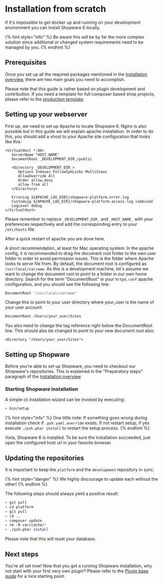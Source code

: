 # Installation from scratch

If it's impossible to get docker up and running on your development environment you can install Shopware 6 locally.

{% hint style="info" %} Be aware this will be by far the more complex solution since additional or changed system requirements need to be managed by you. {% endhint %}

## Prerequisites

Once you set up all the required packages mentioned in the [Installation overview](./overview.md), there are two main goals you need to accomplish.

Please note that this guide is rather based on plugin development and contribution. If you need a template for full composer based shop projects, please refer to the [production template](https://github.com/shopware/production).

## Setting up your webserver

First up, we need to set up Apache to locate Shopware 6. Nginx is also possible but in this guide we will explain apache installation. In order to do this, you should add a vhost to your Apache site configuration that looks like this:

```text
<VirtualHost *:80>
   ServerName "HOST_NAME"
   DocumentRoot _DEVELOPMENT_DIR_/public

   <Directory _DEVELOPMENT_DIR_>
      Options Indexes FollowSymLinks MultiViews
      AllowOverride All
      Order allow,deny
      allow from all
   </Directory>

   ErrorLog ${APACHE_LOG_DIR}/shopware-platform.error.log
   CustomLog ${APACHE_LOG_DIR}/shopware-platform.access.log combined
   LogLevel debug
</VirtualHost>
```

Please remember to replace `_DEVELOPMENT_DIR_` and `_HOST_NAME_` with your preferences respectively and add the corresponding entry to your `/etc/hosts` file.

After a quick restart of apache you are done here.

A short recommendation, at least for Mac operating system: In the apache config, it is recommended to drag the document root folder to the own user folder in order to avoid permission issues. This is the folder where Apache looks to serve file from. By default, the document root is configured as `/usr/local/var/www`. As this is a development machine, let's assume we want to change the document root to point to a folder in our own home directory. Search for the term "DocumentRoot" in your `httpd.conf` apache configuration, and you should see the following line:

```bash
DocumentRoot "/usr/local/var/www"
```

Change this to point to your user directory where your\_user is the name of your user account:

```bash
DocumentRoot /Users/your_user/Sites
```

You also need to change the  tag reference right below the DocumentRoot line. This should also be changed to point to your new document root also:

```text
<Directory "/Users/your_user/Sites">
```

## Setting up Shopware

Before you're able to set up Shopware, you need to checkout our Shopware's repositories. This is explained in the "Preparatory steps" paragraph of the [Installation overview](./overview.md).

### Starting Shopware installation

A simple cli installation wizard can be invoked by executing:

```bash
> bin/setup
```

{% hint style="info" %} One little note: If something goes wrong during installation check if `.psh.yaml.override` exists. If not restart setup, if yes execute `./psh.phar install` to restart the setup process.
{% endhint %}

Voila, Shopware 6 is installed. To be sure the installation succeeded, just open the configured host url in your favorite browser.

## Updating the repositories

It is important to keep the `platform` and the `development` repository in sync.

{% hint style="danger" %} We highly discourage to update each without the other! {% endhint %}

The following steps should always yield a positive result:

```bash
> git pull
> cd platform
> git pull
> cd ..
> composer update
> rm -R var/cache/*
> ./psh.phar install
```

Please note that this will reset your database.

## Next steps

You're all set now! Now that you got a running Shopware installation, why not start with your first very own plugin? Please refer to the [Plugin base guide](../plugins/plugins/plugin-base-guide.md) for a nice starting point.

